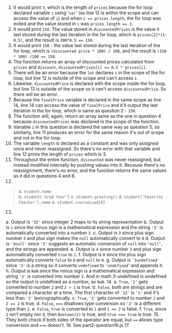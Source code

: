1. It would print `3`, which is the length of `prices` because the for loop declared variable `i` using '`var`' (so line 12 is within the scope and can access the value of `i`) and when `i == prices.length`, the for loop was exited and the value stored in `i` was `prices.length == 3`.
2. It would print `150`. The value stored in `discountedPrices` is the value it last stored during the last iteration in the for loop, which is `prices[2]*(1-0.5)`, and the result is `300*0.5 == 150`.
3. It would print `150` - the value last stored during the last iteration of the for loop, which is `(discounted price * 100) / 100`, and the result is `(150 * 100) /100 == 150`.
4. The function returns an array of discounted prices calculated from `prices` and `discount`, `discountedPrices[i] == 0.5 * prices[i]`.
5. There will be an error because the `let` declares `i` in the scope of the for loop, but line 12 is outside of the scope and can't access `i`.
6. Likewise, `discountedPrice` is declared with the scope inside the for loop, but line 13 is outside of the scope so it can't access `discountedPrice`. So there will be an error.
7. Because the `finalPrice` variable is declared in the same scope as line 14, line 14 can access the value of `finalPrice` and it'll output the last iteration in the for loop, which is same as question 2 - `150`. 
8. The function will, again, return an array same as the one in question 4 because `discountedPrices` was declared in the scope of the function.
9. Variable `i` in this question is declared the same way as question 5, so similarly, line 11 produces an error for the same reason it's out of scope and not in the for loop.
10. The variable `length` is declared as a constant and was only assigned once and never reassigned. So there's no error with that variable and line 12 prints the length of `prices` which is 3.
11. Throughout the entire function, `discounted` was never reassigned, but instead modified internally by pushing values into it. Because there's no reassignment, there's no error, and the function returns the same values as it did in questions 4 and 8.
12. 
> a. `student.name`<br>
  b. `student['Grad Year']`
  c. `student.greeting()`
  d. `student['Favorite Teacher'].name`
  e. `student.courseLoad[0]`
13.
  a. Output is `'32'` since integer 2 maps to its string representation
  b. Output is `1` since the minus sign is a mathematical expression and the string `'3'` is automatically converted into a number `3`.
  c. Output is `3` since plus sign number `3` and plus sign makes the `null` automatically convert to `0`
  d. Output is `'3null'` since `'3'` suggests an automatic conversion of `null` into `"null"`, and the strings are appended.
  e. Output is `4` since number `3` and plus sign automatically converted `true` to `1`.
  f. Output is `0` since the plus sign automatically converts `false` to `0` and `null` to `0`.
  g. Output is `'3undefined'` since `'3'` is a string so it converts `undefined` to `'undefined`' and appends it.
  h. Output is `NaN` since the minus sign is a mathematical expression and string `'3'` is converted into number `3`. And in math 3-undefined is undefined so the output is undefined as a number, so `NaN`.
14.
  a. `True`, `'2'` gets converted to number `2` and `2 > 1` is true.
  b. `False`, both are strings and are compared a character at a time. The first character of `'12'` is `'1'` and it's less than `'2'` lexicographically.
  c. `True`, `'2'` gets converted to number `2` and `2 == 2` is true.
  d. `False`, `===` disallows type conversion so `'2'` is a different type than `2`.
  e. `False`, `true` is converted to `1` and `1 == 2` is false.
  f. `True`, since `2` isn't empty nor `0`, then `Boolean(2)` is true, and `true === true` is true.
15. They both check if both sides of the operator are equal, but `==` allows type conversion and `===` doesn't.
16. See part2-question16.js
17. 

